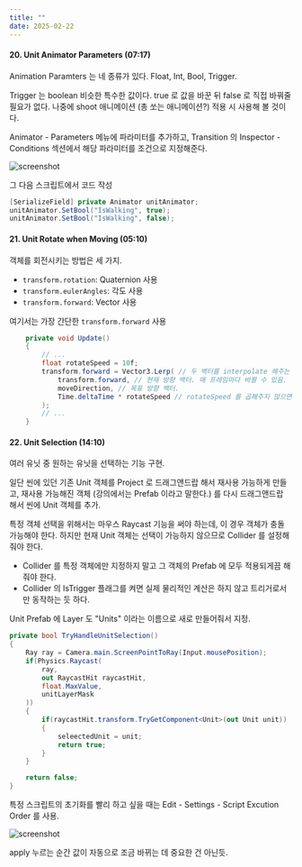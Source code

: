 ```yaml
---
title: ""
date: 2025-02-22
---
```


#### 20. Unit Animator Parameters (07:17)

Animation Paramters 는 네 종류가 있다. Float, Int, Bool, Trigger.

Trigger 는 boolean 비슷한 특수한 값이다. true 로 값을 바꾼 뒤 false 로 직접 바꿔줄 필요가 없다. 나중에 shoot 애니메이션 (총 쏘는 애니메이션?) 적용 시 사용해 볼 것이다.

Animator - Parameters 메뉴에 파라미터를 추가하고, Transition 의 Inspector - Conditions 섹션에서 해당 파라미터를 조건으로 지정해준다.

![screenshot](/images/250222-1.png)

그 다음 스크립트에서 코드 작성

```c#
[SerializeField] private Animator unitAnimator;
unitAnimator.SetBool("IsWalking", true);
unitAnimator.SetBool("IsWalking", false);
```

#### 21. Unit Rotate when Moving (05:10)

객체를 회전시키는 방법은 세 가지.
- `transform.rotation`: Quaternion 사용
- `transform.eulerAngles`: 각도 사용
- `transform.forward`: Vector 사용

여기서는 가장 간단한 `transform.forward` 사용

```c#
    private void Update()
    {
        // ...
        float rotateSpeed = 10f;
        transform.forward = Vector3.Lerp( // 두 백터를 interpolate 해주는 함수
            transform.forward, // 현재 방향 백터. 매 프레임마다 바뀔 수 있음.
            moveDirection, // 목표 방향 백터.
            Time.deltaTime * rotateSpeed // rotateSpeed 를 곱해주지 않으면 너무 느리다.
        );
        // ...
    }
```

#### 22. Unit Selection (14:10)

여러 유닛 중 원하는 유닛을 선택하는 기능 구현.

일단 씬에 있던 기존 Unit 객체를 Project 로 드래그앤드랍 해서 재사용 가능하게 만들고, 재사용 가능해진 객체 (강의에서는 Prefab 이라고 말한다.) 를 다시 드래그앤드랍 해서 씬에 Unit 객체를 추가.

특정 객체 선택을 위해서는 마우스 Raycast 기능을 써야 하는데, 이 경우 객체가 충돌 가능해야 한다. 하지만 현재 Unit 객체는 선택이 가능하지 않으므로 Collider 를 설정해줘야 한다.
- Collider 를 특정 객체에만 지정하지 말고 그 객체의 Prefab 에 모두 적용되게끔 해줘야 한다.
- Collider 의 IsTrigger 플래그를 켜면 실제 물리적인 계산은 하지 않고 트리거로서만 동작하는 듯 하다.

Unit Prefab 에 Layer 도 "Units" 이라는 이름으로 새로 만들어줘서 지정.

```c#
private bool TryHandleUnitSelection()
{
    Ray ray = Camera.main.ScreenPointToRay(Input.mousePosition);
    if(Physics.Raycast(
        ray,
        out RaycastHit raycastHit,
        float.MaxValue,
        unitLayerMask
    ))
    {
        if(raycastHit.transform.TryGetComponent<Unit>(out Unit unit))
        {
            seleectedUnit = unit;
            return true;
        }
    }

    return false;
}
```

특정 스크립트의 초기화를 빨리 하고 싶을 때는 Edit - Settings - Script Excution Order 를 사용.

![screenshot](/images/250222-2.png)

apply 누르는 순간 값이 자동으로 조금 바뀌는 데 중요한 건 아닌듯.